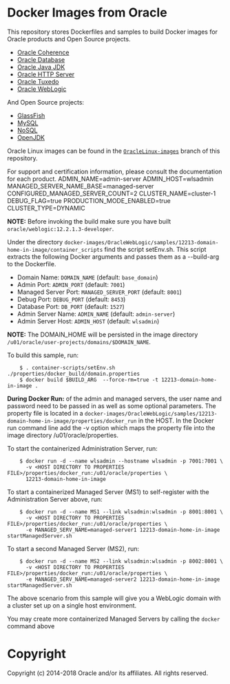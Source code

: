# Docker Images from Oracle

This repository stores Dockerfiles and samples to build Docker images for Oracle products and Open Source projects.

 - [Oracle Coherence](./OracleCoherence)
 - [Oracle Database](./OracleDatabase)
 - [Oracle Java JDK](./OracleJDK)
 - [Oracle HTTP Server](./OracleHTTPServer)
 - [Oracle Tuxedo](./OracleTuxedo)
 - [Oracle WebLogic](./OracleWebLogic)

And Open Source projects:

 - [GlassFish](./GlassFish)
 - [MySQL](https://github.com/mysql/mysql-docker/)
 - [NoSQL](./NoSQL)
 - [OpenJDK](./OpenJDK)

Oracle Linux images can be found in the [`OracleLinux-images`](https://github.com/oracle/docker/tree/OracleLinux-images) branch of this repository.

For support and certification information, please consult the documentation for each product.
        ADMIN_NAME=admin-server
        ADMIN_HOST=wlsadmin
        MANAGED_SERVER_NAME_BASE=managed-server
        CONFIGURED_MANAGED_SERVER_COUNT=2
        CLUSTER_NAME=cluster-1
        DEBUG_FLAG=true
        PRODUCTION_MODE_ENABLED=true
        CLUSTER_TYPE=DYNAMIC

**NOTE:** Before invoking the build make sure you have built `oracle/weblogic:12.2.1.3-developer`.

Under the directory `docker-images/OracleWebLogic/samples/12213-domain-home-in-image/container_scripts` find the script setEnv.sh. This script extracts the following Docker arguments and passes them as a --build-arg to the Dockerfile.

* Domain Name:           `DOMAIN_NAME`         (default: `base_domain`)
* Admin Port:            `ADMIN_PORT`          (default: `7001`)
* Managed Server Port:   `MANAGED_SERVER_PORT` (default: `8001`)
* Debug Port:            `DEBUG_PORT`          (default: `8453`)
* Database Port:         `DB_PORT`             (default: `1527`)
* Admin Server Name:     `ADMIN_NAME`          (default: `admin-server`)
* Admin Server Host:     `ADMIN_HOST`          (default: `wlsadmin`)

**NOTE:** The DOMAIN_HOME will be persisted in the image directory `/u01/oracle/user-projects/domains/$DOMAIN_NAME`.

To build this sample, run:

        $ . container-scripts/setEnv.sh ./properties/docker_build/domain.properties
        $ docker build $BUILD_ARG  --force-rm=true -t 12213-domain-home-in-image .


**During Docker Run:** of the admin and managed servers, the user name and password need to be passed in as well as some optional parameters. The property file is located in a `docker-images/OracleWebLogic/samples/12213-domain-home-in-image/properties/docker_run` in the HOST. In the Docker run command line add the -v option which maps the property file into the image directory /u01/oracle/properties.


To start the containerized Administration Server, run:

        $ docker run -d --name wlsadmin --hostname wlsadmin -p 7001:7001 \
          -v <HOST DIRECTORY TO PROPERTIES FILE>/properties/docker_run:/u01/oracle/properties \
          12213-domain-home-in-image

To start a containerized Managed Server (MS1) to self-register with the Administration Server above, run:

        $ docker run -d --name MS1 --link wlsadmin:wlsadmin -p 8001:8001 \
          -v <HOST DIRECTORY TO PROPERTIES FILE>/properties/docker_run:/u01/oracle/properties \
          -e MANAGED_SERV_NAME=managed-server1 12213-domain-home-in-image startManagedServer.sh


To start a second Managed Server (MS2), run:

        $ docker run -d --name MS2 --link wlsadmin:wlsadmin -p 8002:8001 \
          -v <HOST DIRECTORY TO PROPERTIES FILE>/properties/docker_run:/u01/oracle/properties \
          -e MANAGED_SERV_NAME=managed-server2 12213-domain-home-in-image startManagedServer.sh

The above scenario from this sample will give you a WebLogic domain with a cluster set up on a single host environment.

You may create more containerized Managed Servers by calling the `docker` command above

# Copyright
Copyright (c) 2014-2018 Oracle and/or its affiliates. All rights reserved.
